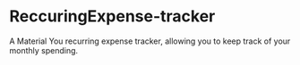 # ReccuringExpense-tracker
A Material You recurring expense tracker, allowing you to keep track of your monthly spending.
